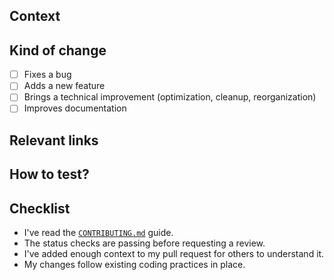 ## Context

<!--- Briefly describe the changes introduced in this pull request for code reviewers to understand your intention. --->

## Kind of change

- [ ] Fixes a bug
- [ ] Adds a new feature
- [ ] Brings a technical improvement (optimization, cleanup, reorganization)
- [ ] Improves documentation

## Relevant links

<!--- Add any relevant links that add context to your contribution (GitHub issue, GitHub discussions thread, etc.) --->

## How to test?

<!--- Should we follow specific test scenario? Do we need a specific set up in terms of data? --->

## Checklist

- I've read the [`CONTRIBUTING.md`](https://github.com/recontentapp/recontentapp/blob/master/CONTRIBUTING.md) guide.
- The status checks are passing before requesting a review.
- I've added enough context to my pull request for others to understand it.
- My changes follow existing coding practices in place.
